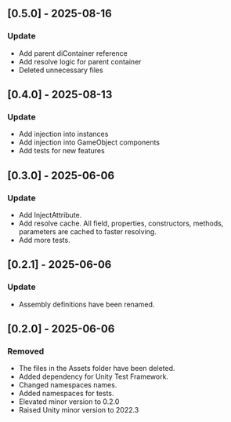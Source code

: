 ## [0.5.0] - 2025-08-16
### Update
- Add parent diContainer reference
- Add resolve logic for parent container
- Deleted unnecessary files 

## [0.4.0] - 2025-08-13
### Update
- Add injection into instances
- Add injection into GameObject components
- Add tests for new features

## [0.3.0] - 2025-06-06
### Update
- Add InjectAttribute.
- Add resolve cache. All field, properties, constructors, methods, parameters are cached to faster resolving.
- Add more tests.

## [0.2.1] - 2025-06-06
### Update
- Assembly definitions have been renamed.

## [0.2.0] - 2025-06-06
### Removed
- The files in the Assets folder have been deleted.
- Added dependency for Unity Test Framework.
- Changed namespaces names.
- Added namespaces for tests.
- Elevated minor version to 0.2.0
- Raised Unity minor version to 2022.3
